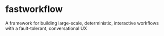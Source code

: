 # fastworkflow
A framework for building large-scale, deterministic, interactive workflows with a fault-tolerant, conversational UX
